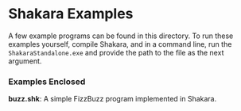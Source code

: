 # Shakara Examples

A few example programs can be found in this directory.
To run these examples yourself, compile Shakara, and
in a command line, run the `ShakaraStandalone.exe`
and provide the path to the file as the next argument.

### Examples Enclosed

**buzz.shk**: A simple FizzBuzz program implemented in Shakara.